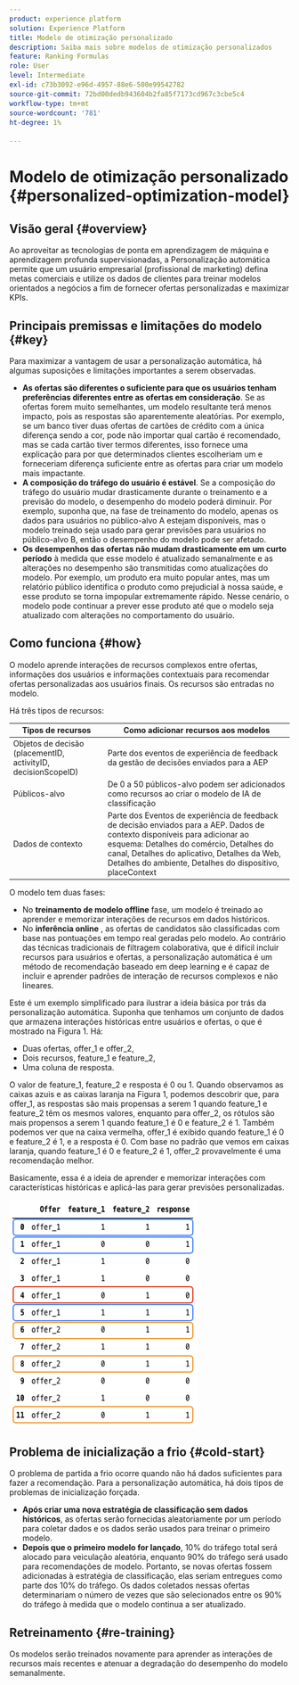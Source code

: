 ```yaml
---
product: experience platform
solution: Experience Platform
title: Modelo de otimização personalizado
description: Saiba mais sobre modelos de otimização personalizados
feature: Ranking Formulas
role: User
level: Intermediate
exl-id: c73b3092-e96d-4957-88e6-500e99542782
source-git-commit: 72bd00dedb943604b2fa85f7173cd967c3cbe5c4
workflow-type: tm+mt
source-wordcount: '781'
ht-degree: 1%

---
```


# Modelo de otimização personalizado {#personalized-optimization-model}

## Visão geral {#overview}

Ao aproveitar as tecnologias de ponta em aprendizagem de máquina e aprendizagem profunda supervisionadas, a Personalização automática permite que um usuário empresarial (profissional de marketing) defina metas comerciais e utilize os dados de clientes para treinar modelos orientados a negócios a fim de fornecer ofertas personalizadas e maximizar KPIs.

## Principais premissas e limitações do modelo {#key}

Para maximizar a vantagem de usar a personalização automática, há algumas suposições e limitações importantes a serem observadas.

* **As ofertas são diferentes o suficiente para que os usuários tenham preferências diferentes entre as ofertas em consideração**. Se as ofertas forem muito semelhantes, um modelo resultante terá menos impacto, pois as respostas são aparentemente aleatórias.
Por exemplo, se um banco tiver duas ofertas de cartões de crédito com a única diferença sendo a cor, pode não importar qual cartão é recomendado, mas se cada cartão tiver termos diferentes, isso fornece uma explicação para por que determinados clientes escolheriam um e forneceriam diferença suficiente entre as ofertas para criar um modelo mais impactante.
* **A composição do tráfego do usuário é estável**. Se a composição do tráfego do usuário mudar drasticamente durante o treinamento e a previsão do modelo, o desempenho do modelo poderá diminuir. Por exemplo, suponha que, na fase de treinamento do modelo, apenas os dados para usuários no público-alvo A estejam disponíveis, mas o modelo treinado seja usado para gerar previsões para usuários no público-alvo B, então o desempenho do modelo pode ser afetado.
* **Os desempenhos das ofertas não mudam drasticamente em um curto período** à medida que esse modelo é atualizado semanalmente e as alterações no desempenho são transmitidas como atualizações do modelo. Por exemplo, um produto era muito popular antes, mas um relatório público identifica o produto como prejudicial à nossa saúde, e esse produto se torna impopular extremamente rápido. Nesse cenário, o modelo pode continuar a prever esse produto até que o modelo seja atualizado com alterações no comportamento do usuário.

## Como funciona {#how}

O modelo aprende interações de recursos complexos entre ofertas, informações dos usuários e informações contextuais para recomendar ofertas personalizadas aos usuários finais. Os recursos são entradas no modelo.

Há três tipos de recursos:

| Tipos de recursos | Como adicionar recursos aos modelos |
|--------------|----------------------------|
| Objetos de decisão (placementID, activityID, decisionScopeID) | Parte dos eventos de experiência de feedback da gestão de decisões enviados para a AEP |
| Públicos-alvo | De 0 a 50 públicos-alvo podem ser adicionados como recursos ao criar o modelo de IA de classificação |
| Dados de contexto | Parte dos Eventos de experiência de feedback de decisão enviados para a AEP. Dados de contexto disponíveis para adicionar ao esquema: Detalhes do comércio, Detalhes do canal, Detalhes do aplicativo, Detalhes da Web, Detalhes do ambiente, Detalhes do dispositivo, placeContext |

O modelo tem duas fases:

* No **treinamento de modelo offline** fase, um modelo é treinado ao aprender e memorizar interações de recursos em dados históricos.
* No **inferência online** , as ofertas de candidatos são classificadas com base nas pontuações em tempo real geradas pelo modelo. Ao contrário das técnicas tradicionais de filtragem colaborativa, que é difícil incluir recursos para usuários e ofertas, a personalização automática é um método de recomendação baseado em deep learning e é capaz de incluir e aprender padrões de interação de recursos complexos e não lineares.

Este é um exemplo simplificado para ilustrar a ideia básica por trás da personalização automática. Suponha que tenhamos um conjunto de dados que armazena interações históricas entre usuários e ofertas, o que é mostrado na Figura 1. Há:
* Duas ofertas, offer_1 e offer_2,
* Dois recursos, feature_1 e feature_2,
* Uma coluna de resposta.

O valor de feature_1, feature_2 e resposta é 0 ou 1. Quando observamos as caixas azuis e as caixas laranja na Figura 1, podemos descobrir que, para offer_1, as respostas são mais propensas a serem 1 quando feature_1 e feature_2 têm os mesmos valores, enquanto para offer_2, os rótulos são mais propensos a serem 1 quando feature_1 é 0 e feature_2 é 1. Também podemos ver que na caixa vermelha, offer_1 é exibido quando feature_1 é 0 e feature_2 é 1, e a resposta é 0. Com base no padrão que vemos em caixas laranja, quando feature_1 é 0 e feature_2 é 1, offer_2 provavelmente é uma recomendação melhor.

Basicamente, essa é a ideia de aprender e memorizar interações com características históricas e aplicá-las para gerar previsões personalizadas.

![](../assets/perso-ranking-schema.png)

## Problema de inicialização a frio {#cold-start}

O problema de partida a frio ocorre quando não há dados suficientes para fazer a recomendação. Para a personalização automática, há dois tipos de problemas de inicialização forçada.

* **Após criar uma nova estratégia de classificação sem dados históricos**, as ofertas serão fornecidas aleatoriamente por um período para coletar dados e os dados serão usados para treinar o primeiro modelo.
* **Depois que o primeiro modelo for lançado**, 10% do tráfego total será alocado para veiculação aleatória, enquanto 90% do tráfego será usado para recomendações de modelo. Portanto, se novas ofertas fossem adicionadas à estratégia de classificação, elas seriam entregues como parte dos 10% do tráfego. Os dados coletados nessas ofertas determinariam o número de vezes que são selecionados entre os 90% do tráfego à medida que o modelo continua a ser atualizado.

## Retreinamento {#re-training}

Os modelos serão treinados novamente para aprender as interações de recursos mais recentes e atenuar a degradação do desempenho do modelo semanalmente.
